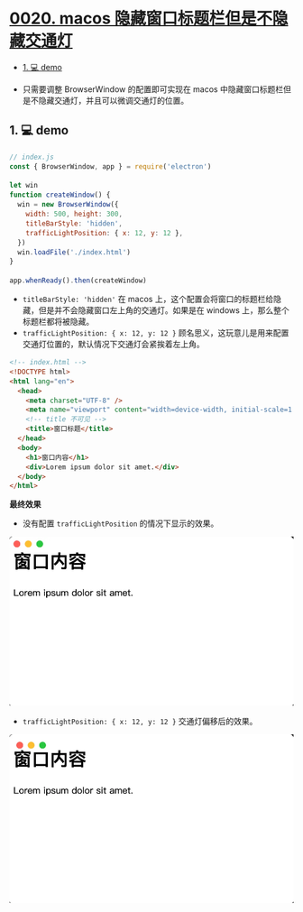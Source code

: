 # [0020. macos 隐藏窗口标题栏但是不隐藏交通灯](https://github.com/Tdahuyou/electron/tree/main/0020.%20macos%20%E9%9A%90%E8%97%8F%E7%AA%97%E5%8F%A3%E6%A0%87%E9%A2%98%E6%A0%8F%E4%BD%86%E6%98%AF%E4%B8%8D%E9%9A%90%E8%97%8F%E4%BA%A4%E9%80%9A%E7%81%AF)

<!-- region:toc -->
- [1. 💻 demo](#1--demo)
<!-- endregion:toc -->
- 只需要调整 BrowserWindow 的配置即可实现在 macos 中隐藏窗口标题栏但是不隐藏交通灯，并且可以微调交通灯的位置。

## 1. 💻 demo

```js
// index.js
const { BrowserWindow, app } = require('electron')

let win
function createWindow() {
  win = new BrowserWindow({
    width: 500, height: 300,
    titleBarStyle: 'hidden',
    trafficLightPosition: { x: 12, y: 12 },
  })
  win.loadFile('./index.html')
}

app.whenReady().then(createWindow)
```

- `titleBarStyle: 'hidden'` 在 macos 上，这个配置会将窗口的标题栏给隐藏，但是并不会隐藏窗口左上角的交通灯。如果是在 windows 上，那么整个标题栏都将被隐藏。
- `trafficLightPosition: { x: 12, y: 12 }` 顾名思义，这玩意儿是用来配置交通灯位置的，默认情况下交通灯会紧挨着左上角。

```html
<!-- index.html -->
<!DOCTYPE html>
<html lang="en">
  <head>
    <meta charset="UTF-8" />
    <meta name="viewport" content="width=device-width, initial-scale=1.0" />
    <!-- title 不可见 -->
    <title>窗口标题</title>
  </head>
  <body>
    <h1>窗口内容</h1>
    <div>Lorem ipsum dolor sit amet.</div>
  </body>
</html>
```

**最终效果**

- 没有配置 `trafficLightPosition` 的情况下显示的效果。

![](md-imgs/2024-10-06-00-46-09.png)

- `trafficLightPosition: { x: 12, y: 12 }` 交通灯偏移后的效果。

![](md-imgs/2024-10-06-00-46-30.png)









